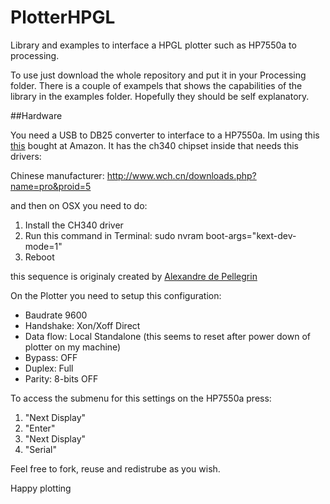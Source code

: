 # PlotterHPGL
Library and examples to interface a HPGL plotter such as HP7550a to processing. 

To use just download the whole repository and put it in your Processing folder. There is a couple of exampels that shows the capabilities of the library in the examples folder. Hopefully they should be self explanatory. 

##Hardware

You need a USB to DB25 converter to interface to a HP7550a. Im using this [this](http://www.amazon.com/gp/product/B00NHYTE7Q/ref=oh_aui_detailpage_o01_s00?ie=UTF8&psc=1) bought at Amazon. It has the ch340 chipset inside that needs this drivers:

Chinese manufacturer: http://www.wch.cn/downloads.php?name=pro&proid=5

and then on OSX you need to do:

1. Install the CH340 driver
2. Run this command in Terminal: sudo nvram boot-args="kext-dev-mode=1"
3. Reboot

this sequence is originaly created by  [Alexandre de Pellegrin](http://javacolors.blogspot.com/2014/08/dccduino-usb-drivers-ch340-ch341-chipset.html)

On the Plotter you need to setup this configuration:

* Baudrate 9600
* Handshake: Xon/Xoff Direct
* Data flow: Local Standalone (this seems to reset after power down of plotter on my machine)
* Bypass: OFF
* Duplex: Full
* Parity: 8-bits OFF

To access the submenu for this settings on the HP7550a press:

1. "Next Display"
2. "Enter"
3. "Next Display"
4. "Serial"

Feel free to fork, reuse and redistrube as you wish. 

Happy plotting
